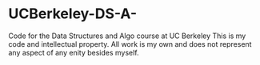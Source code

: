 # UCBerkeley-DS-A-
Code for the Data Structures and Algo course at UC Berkeley 
This is my code and intellectual property. All work is my own and does not represent any aspect of any enity besides myself. 
